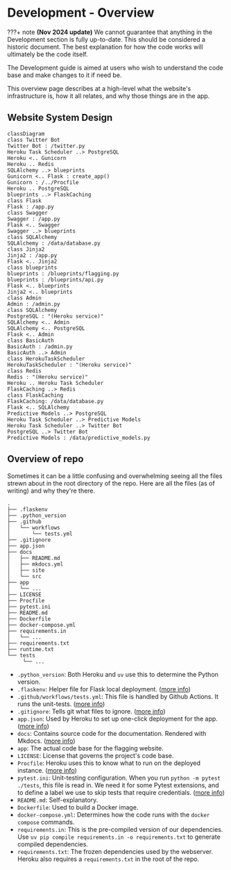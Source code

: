 # Development - Overview

???+ note
    **(Nov 2024 update)** We cannot guarantee that anything in the Development section is fully up-to-date. This should be considered a historic document. The best explanation for how the code works will ultimately be the code itself.

The Development guide is aimed at users who wish to understand the code base and make changes to it if need be.

This overview page describes at a high-level what the website's infrastructure is, how it all relates, and why those things are in the app.

## Website System Design

```mermaid
classDiagram
class Twitter Bot
Twitter Bot : /twitter.py
Heroku Task Scheduler ..> PostgreSQL
Heroku <.. Gunicorn
Heroku .. Redis
SQLAlchemy ..> blueprints
Gunicorn <.. Flask : create_app()
Gunicorn : /../Procfile
Heroku .. PostgreSQL
blueprints ..> FlaskCaching
class Flask
Flask : /app.py
class Swagger
Swagger : /app.py
Flask <.. Swagger
Swagger ..> blueprints
class SQLAlchemy
SQLAlchemy : /data/database.py
class Jinja2
Jinja2 : /app.py
Flask <.. Jinja2
class blueprints
blueprints : /blueprints/flagging.py
blueprints : /blueprints/api.py
Flask <.. blueprints
Jinja2 <.. blueprints
class Admin
Admin : /admin.py
class SQLAlchemy
PostgreSQL : "(Heroku service)"
SQLAlchemy <.. Admin
SQLAlchemy <.. PostgreSQL
Flask <.. Admin
class BasicAuth
BasicAuth : /admin.py
BasicAuth ..> Admin
class HerokuTaskScheduler
HerokuTaskScheduler : "(Heroku service)"
class Redis
Redis : "(Heroku service)"
Heroku .. Heroku Task Scheduler
FlaskCaching ..> Redis
class FlaskCaching
FlaskCaching: /data/database.py
Flask <.. SQLAlchemy
Predictive Models ..> PostgreSQL
Heroku Task Scheduler ..> Predictive Models
Heroku Task Scheduler ..> Twitter Bot
PostgreSQL ..> Twitter Bot
Predictive Models : /data/predictive_models.py
```

## Overview of repo

Sometimes it can be a little confusing and overwhelming seeing all the files strewn about in the root directory of the repo. Here are all the files (as of writing) and why they're there.

```
.
├── .flaskenv
├── .python_version
├── .github
│   └── workflows
│       └── tests.yml
├── .gitignore
├── app.json
├── docs
│   ├── README.md
│   ├── mkdocs.yml
│   ├── site
│   └── src
├── app
│   └── ...
├── LICENSE
├── Procfile
├── pytest.ini
├── README.md
├── Dockerfile
├── docker-compose.yml
├── requirements.in
│   └── ...
├── requirements.txt
├── runtime.txt
└── tests
     └── ...
```

- `.python_version`: Both Heroku and `uv` use this to determine the Python version.
- `.flaskenv`: Helper file for Flask local deployment. ([more info](https://flask.palletsprojects.com/en/1.1.x/cli/#environment-variables-from-dotenv))
- `.github/workflows/tests.yml`: This file is handled by Github Actions. It runs the unit-tests. ([more info](https://docs.github.com/en/actions/learn-github-actions))
- `.gitignore`: Tells git what files to ignore. ([more info](https://git-scm.com/docs/gitignore))
- `app.json`: Used by Heroku to set up one-click deployment for the app. ([more info](https://devcenter.heroku.com/articles/app-json-schema))
- `docs`: Contains source code for the documentation. Rendered with Mkdocs. ([more info](https://www.mkdocs.org/))
- `app`: The actual code base for the flagging website.
- `LICENSE`: License that governs the project's code base.
- `Procfile`: Heroku uses this to know what to run on the deployed instance. ([more info](https://devcenter.heroku.com/articles/procfile))
- `pytest.ini`: Unit-testing configuration. When you run `python -m pytest ./tests`, this file is read in. We need it for some Pytest extensions, and to define a label we use to skip tests that require credentials. ([more info](https://docs.pytest.org/en/stable/customize.html))
- `README.md`: Self-explanatory.
- `Dockerfile`: Used to build a Docker image.
- `docker-compose.yml`: Determines how the code runs with the `docker compose` commands.
- `requirements.in`: This is the pre-compiled version of our dependencies. Use `uv pip compile requirements.in -o requirements.txt` to generate compiled dependencies.
- `requirements.txt`: The frozen dependencies used by the webserver. Heroku also requires a `requirements.txt` in the root of the repo.
